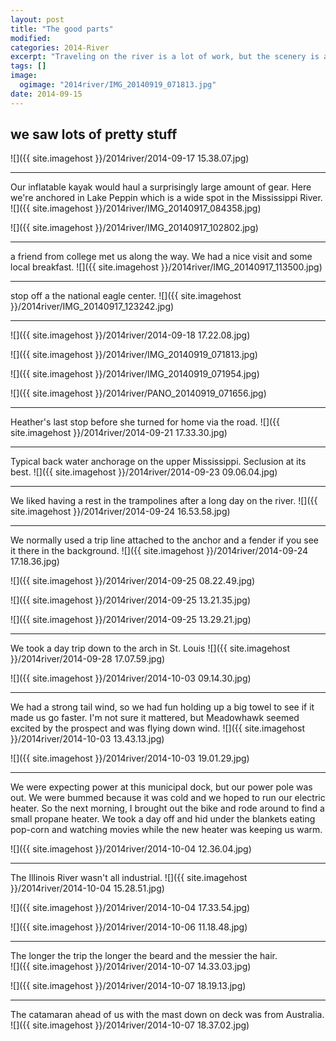 ```yaml
---
layout: post
title: "The good parts"
modified:
categories: 2014-River
excerpt: "Traveling on the river is a lot of work, but the scenery is amazing to take in at 8mph."
tags: []
image:
  ogimage: "2014river/IMG_20140919_071813.jpg"
date: 2014-09-15
---
```



## we saw lots of pretty stuff

![]({{ site.imagehost }}/2014river/2014-09-17 15.38.07.jpg)

-----

Our inflatable kayak would haul a surprisingly large amount of gear. Here we're anchored in Lake Peppin which is a wide spot in the Mississippi River.
![]({{ site.imagehost }}/2014river/IMG_20140917_084358.jpg)

![]({{ site.imagehost }}/2014river/IMG_20140917_102802.jpg)

----

a friend from college met us along the way. We had a nice visit and some local breakfast.
![]({{ site.imagehost }}/2014river/IMG_20140917_113500.jpg)

----

stop off a the national eagle center.
![]({{ site.imagehost }}/2014river/IMG_20140917_123242.jpg)

----

![]({{ site.imagehost }}/2014river/2014-09-18 17.22.08.jpg)

![]({{ site.imagehost }}/2014river/IMG_20140919_071813.jpg)

![]({{ site.imagehost }}/2014river/IMG_20140919_071954.jpg)

![]({{ site.imagehost }}/2014river/PANO_20140919_071656.jpg)

-----

Heather's last stop before she turned for home via the road.
![]({{ site.imagehost }}/2014river/2014-09-21 17.33.30.jpg)

-----

Typical back water anchorage on the upper Mississippi. Seclusion at its best.
![]({{ site.imagehost }}/2014river/2014-09-23 09.06.04.jpg)

-----

We liked having a rest in the trampolines after a long day on the river.
![]({{ site.imagehost }}/2014river/2014-09-24 16.53.58.jpg)

-----

We normally used a trip line attached to the anchor and a fender if you see it there in the background.
![]({{ site.imagehost }}/2014river/2014-09-24 17.18.36.jpg)

![]({{ site.imagehost }}/2014river/2014-09-25 08.22.49.jpg)

![]({{ site.imagehost }}/2014river/2014-09-25 13.21.35.jpg)

![]({{ site.imagehost }}/2014river/2014-09-25 13.29.21.jpg)

-----

We took a day trip down to the arch in St. Louis
![]({{ site.imagehost }}/2014river/2014-09-28 17.07.59.jpg)

![]({{ site.imagehost }}/2014river/2014-10-03 09.14.30.jpg)

-----

We had a strong tail wind, so we had fun holding up a big towel to see if it made us go faster. I'm not sure it mattered, but Meadowhawk seemed excited by the prospect and was flying down wind.
![]({{ site.imagehost }}/2014river/2014-10-03 13.43.13.jpg)

![]({{ site.imagehost }}/2014river/2014-10-03 19.01.29.jpg)


-----
We were expecting power at this municipal dock, but our power pole was out. We were bummed because it was cold and we hoped to run our electric heater. So the next morning, I brought out the bike and rode around to find a small propane heater. We took a day off and hid under the blankets eating pop-corn and watching movies while the new heater was keeping us warm.

![]({{ site.imagehost }}/2014river/2014-10-04 12.36.04.jpg)

----

The Illinois River wasn't all industrial.
![]({{ site.imagehost }}/2014river/2014-10-04 15.28.51.jpg)

![]({{ site.imagehost }}/2014river/2014-10-04 17.33.54.jpg)

![]({{ site.imagehost }}/2014river/2014-10-06 11.18.48.jpg)

----

The longer the trip the longer the beard and the messier the hair.  
![]({{ site.imagehost }}/2014river/2014-10-07 14.33.03.jpg)

![]({{ site.imagehost }}/2014river/2014-10-07 18.19.13.jpg)

-----

The catamaran ahead of us with the mast down on deck was from Australia.  
![]({{ site.imagehost }}/2014river/2014-10-07 18.37.02.jpg)


